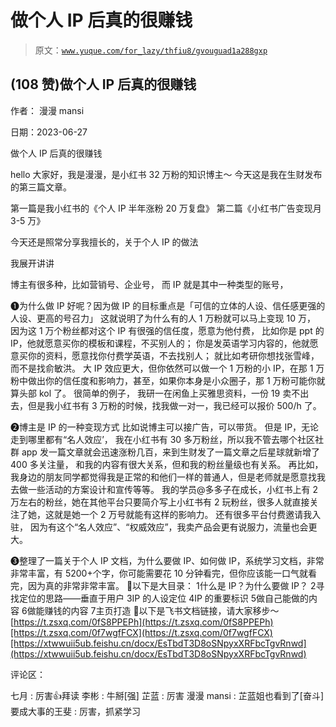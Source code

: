 # 做个人 IP 后真的很赚钱

> 原文：[`www.yuque.com/for_lazy/thfiu8/gvouguad1a288gxp`](https://www.yuque.com/for_lazy/thfiu8/gvouguad1a288gxp)



## (108 赞)做个人 IP 后真的很赚钱 

作者： 漫漫 mansi 

日期：2023-06-27 

做个人 IP 后真的很赚钱 

hello 大家好，我是漫漫，是小红书 32 万粉的知识博主～ 今天这是我在生财发布的第三篇文章。 

第一篇是我小红书的《个人 IP 半年涨粉 20 万复盘》 第二篇《小红书广告变现月 3-5 万》 

今天还是照常分享我擅长的，关于个人 IP 的做法 

我展开讲讲 

博主有很多种，比如营销号、企业号， 而 IP 就是其中一种类型的账号， 

❶为什么做 IP 好呢？因为做 IP 的目标重点是「可信的立体的人设、信任感更强的人设、更高的号召力」 这就说明了为什么有的人 1 万粉就可以马上变现 10 万， 因为这 1 万个粉丝都对这个 IP 有很强的信任度，愿意为他付费， 比如你是 ppt 的 IP，他就愿意买你的模板和课程，不买别人的； 你是发英语学习内容的，他就愿意买你的资料，愿意找你付费学英语，不去找别人； 就比如考研你想找张雪峰，而不是找俞敏洪。 大 IP 效应更大，但你依然可以做一个 1 万粉的小 IP，在那 1 万粉中做出你的信任度和影响力，甚至，如果你本身是小众圈子，那 1 万粉可能你就算头部 kol 了。 很简单的例子， 我研一在闲鱼上买雅思资料，一份 19 卖不出去，但是我小红书有 3 万粉的时候，找我做一对一，我已经可以报价 500/h 了。 

❷博主是 IP 的一种变现方式 比如说博主可以接广告，可以带货。 但是 IP，无论走到哪里都有“名人效应’， 我在小红书有 30 多万粉丝，所以我不管去哪个社区社群 app 发一篇文章就会迅速涨粉几百，来到生财发了一篇文章之后星球就新增了 400 多关注量， 和我的内容有很大关系，但和我的粉丝量级也有关系。 再比如，我身边的朋友同学都觉得我是正常的和他们一样的普通人，但是老师就是愿意找我去做一些活动的方案设计和宣传等等。 我的学员@多多子在成长，小红书上有 2 万左右的粉丝，她在其他平台只要简介写上小红书有 2 玩粉丝，很多人就直接关注了她，这就是她一个 2 万号就能有这样的影响力。 还有很多平台付费邀请我入驻， 因为有这个“名人效应”、“权威效应”，我卖产品会更有说服力，流量也会更大。 

❸整理了一篇关于个人 IP 文档，为什么要做 IP、如何做 IP，系统学习文档，非常非常丰富，有 5200+个字，你可能需要花 10 分钟看完，但你应该能一口气就看完，因为真的非常非常丰富。 📖以下是大目录： <ne-oli index-type="0"><ne-oli-i>1</ne-oli-i><ne-oli-c class="ne-oli-content" id="u82cd3048" data-lake-id="u82cd3048">什么是 IP？为什么要做 IP？</ne-oli-c></ne-oli> <ne-oli index-type="0"><ne-oli-i>2</ne-oli-i><ne-oli-c class="ne-oli-content" id="u6b004140" data-lake-id="u6b004140">寻找定位的思路——垂直于用户</ne-oli-c></ne-oli> <ne-oli index-type="0"><ne-oli-i>3</ne-oli-i><ne-oli-c class="ne-oli-content" id="ub02da0a7" data-lake-id="ub02da0a7">IP 的人设定位</ne-oli-c></ne-oli> <ne-oli index-type="0"><ne-oli-i>4</ne-oli-i><ne-oli-c class="ne-oli-content" id="u8a8291ee" data-lake-id="u8a8291ee">IP 的重要标识</ne-oli-c></ne-oli> <ne-oli index-type="0"><ne-oli-i>5</ne-oli-i><ne-oli-c class="ne-oli-content" id="u6ba2e380" data-lake-id="u6ba2e380">做自己能做的内容</ne-oli-c></ne-oli> <ne-oli index-type="0"><ne-oli-i>6</ne-oli-i><ne-oli-c class="ne-oli-content" id="u5e1f74dd" data-lake-id="u5e1f74dd">做能赚钱的内容</ne-oli-c></ne-oli> <ne-oli index-type="0"><ne-oli-i>7</ne-oli-i><ne-oli-c class="ne-oli-content" id="uaa9eb23a" data-lake-id="uaa9eb23a">主页打造 📖以下是飞书文档链接，请大家移步～ [https://t.zsxq.com/0fS8PPEPh](https://t.zsxq.com/0fS8PPEPh)[https://t.zsxq.com/0f7wgfFCX](https://t.zsxq.com/0f7wgfFCX)[https://xtwwuii5ub.feishu.cn/docx/EsTbdT3D8oSNpyxXRFbcTgvRnwd](https://xtwwuii5ub.feishu.cn/docx/EsTbdT3D8oSNpyxXRFbcTgvRnwd)</ne-oli-c></ne-oli> 

评论区： 

七月 : 厉害👍拜读 李彬 : 牛掰[强] 芷蓝 : 厉害 漫漫 mansi : 芷蓝姐也看到了[奋斗] 要成大事的王斐 : 厉害，抓紧学习